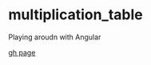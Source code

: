 # multiplication_table

Playing aroudn with Angular

<a href="http://r-luna.github.io/multiplication_table/" target="_blank">gh page</a>
